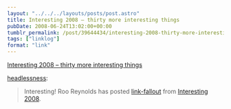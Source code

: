 ```yaml
---
layout: "../../../layouts/posts/post.astro"
title: Interesting 2008 – thirty more interesting things
pubDate: 2008-06-24T13:02:00+00:00
tumblr_permalink: /post/39644434/interesting-2008-thirty-more-interesting-things
tags: ["linklog"]
format: "link"
---
```


[Interesting 2008 &#8211; thirty more interesting things][1]

<a href="http://headlessness.com/post/39642997/interesting-2008-thirty-more-interesting-things">headlessness</a>:

> Interesting! Roo Reynolds has posted <a href="http://www.rooreynolds.com/2008/06/23/interesting-2008-thirty-more-interesting-things/">link-fallout</a> from <a href="http://russelldavies.typepad.com/planning/interesting2008/index.html">Interesting 2008</a>.

[1]: http://www.rooreynolds.com/2008/06/23/interesting-2008-thirty-more-interesting-things/
